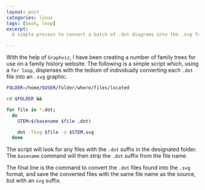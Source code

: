```yaml
---
layout: post
categories: linux
tags: [bash, loop]
excerpt:
  A simple process to convert a batch of .dot diagrams into the .svg format using a for loop.

---
```


With the help of `Graphviz`, I have been creating a number of family trees for use on a family history website. The following is a simple script which, using a `for loop`, dispenses with the tedium of individually converting each `.dot` file into an `.svg` graphic.

```bash
FOLDER=/home/$USER/folder/where/files/located

cd $FOLDER &&

for file in *.dot;
  do
    STEM=$(basename $file .dot)

    dot -Tsvg $file -o $STEM.svg
  done
```

The script will look for any files with the `.dot` suffix in the designated folder. The `basename` command will then strip the `.dot` suffix from the file name.

The final line is the command to convert the `.dot` files found into the `.svg` format, and save the converted files with the same file name as the source, but with an `svg` suffix.
